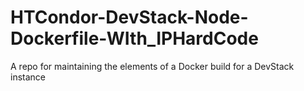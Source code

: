 # HTCondor-DevStack-Node-Dockerfile-WIth_IPHardCode
A repo for maintaining the elements of a Docker build for a DevStack instance
